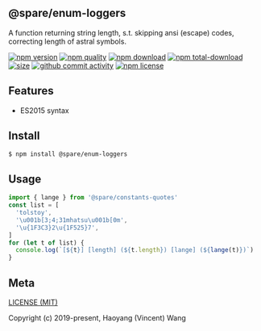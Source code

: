 ## @spare/enum-loggers
A function returning string length,
s.t. 
    skipping ansi (escape) codes,
    correcting length of astral symbols.

[![npm version][npm-image]][npm-url]
[![npm quality][quality-image]][quality-url]
[![npm download][download-image]][npm-url]
[![npm total-download][total-download-image]][npm-url]
[![size][size]][size-url]
[![github commit activity][commit-image]][github-url]
[![npm license][license-image]][npm-url]

## Features

- ES2015 syntax

## Install
```console
$ npm install @spare/enum-loggers
```

## Usage
```js
import { lange } from '@spare/constants-quotes'
const list = [
  'tolstoy',
  '\u001b[3;4;31mhatsu\u001b[0m',
  '\u{1F3C3}2\u{1F525}7',
]
for (let t of list) {
  console.log(`[${t}] [length] (${t.length}) [lange] (${lange(t)})`)
}
```

## Meta
[LICENSE (MIT)](LICENSE)

Copyright (c) 2019-present, Haoyang (Vincent) Wang

[//]: <> (Shields)
[npm-image]: https://img.shields.io/npm/v/@spare/enum-loggers.svg?style=flat-square
[quality-image]: http://npm.packagequality.com/shield/@spare/enum-loggers.svg?style=flat-square
[download-image]: https://img.shields.io/npm/dm/@spare/enum-loggers.svg?style=flat-square
[total-download-image]:https://img.shields.io/npm/dt/@spare/enum-loggers.svg?style=flat-square
[license-image]: https://img.shields.io/npm/l/@spare/enum-loggers.svg?style=flat-square
[commit-image]: https://img.shields.io/github/commit-activity/y/hoyeungw/spare/enum-loggers?style=flat-square
[size]: https://flat.badgen.net/packagephobia/install/@spare/enum-loggers

[//]: <> (Link)
[npm-url]: https://npmjs.org/package/@spare/enum-loggers
[quality-url]: http://packagequality.com/#?package=@spare/enum-loggers
[github-url]: https://github.com/gadge/@spare/enum-loggers
[size-url]: https://packagephobia.now.sh/result?p=@spare/enum-loggers
